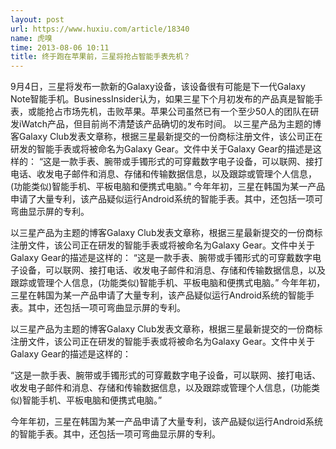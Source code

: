 ```yaml
---
layout: post
url: https://www.huxiu.com/article/18340
name: 虎嗅
time: 2013-08-06 10:11
title: 终于跑在苹果前，三星将抢占智能手表先机？
---
```

9月4日，三星将发布一款新的Galaxy设备，该设备很有可能是下一代Galaxy Note智能手机。BusinessInsider认为，如果三星下个月初发布的产品真是智能手表，或能抢占市场先机，击败苹果。苹果公司虽然已有一个至少50人的团队在研发iWatch产品，但目前尚不清楚该产品确切的发布时间。 以三星产品为主题的博客Galaxy Club发表文章称，根据三星最新提交的一份商标注册文件，该公司正在研发的智能手表或将被命名为Galaxy Gear。文件中关于Galaxy Gear的描述是这样的： “这是一款手表、腕带或手镯形式的可穿戴数字电子设备，可以联网、接打电话、收发电子邮件和消息、存储和传输数据信息，以及跟踪或管理个人信息，(功能类似)智能手机、平板电脑和便携式电脑。” 今年年初，三星在韩国为某一产品申请了大量专利，该产品疑似运行Android系统的智能手表。其中，还包括一项可弯曲显示屏的专利。

以三星产品为主题的博客Galaxy Club发表文章称，根据三星最新提交的一份商标注册文件，该公司正在研发的智能手表或将被命名为Galaxy Gear。文件中关于Galaxy Gear的描述是这样的： “这是一款手表、腕带或手镯形式的可穿戴数字电子设备，可以联网、接打电话、收发电子邮件和消息、存储和传输数据信息，以及跟踪或管理个人信息，(功能类似)智能手机、平板电脑和便携式电脑。” 今年年初，三星在韩国为某一产品申请了大量专利，该产品疑似运行Android系统的智能手表。其中，还包括一项可弯曲显示屏的专利。

以三星产品为主题的博客Galaxy Club发表文章称，根据三星最新提交的一份商标注册文件，该公司正在研发的智能手表或将被命名为Galaxy Gear。文件中关于Galaxy Gear的描述是这样的：

“这是一款手表、腕带或手镯形式的可穿戴数字电子设备，可以联网、接打电话、收发电子邮件和消息、存储和传输数据信息，以及跟踪或管理个人信息，(功能类似)智能手机、平板电脑和便携式电脑。”

今年年初，三星在韩国为某一产品申请了大量专利，该产品疑似运行Android系统的智能手表。其中，还包括一项可弯曲显示屏的专利。

